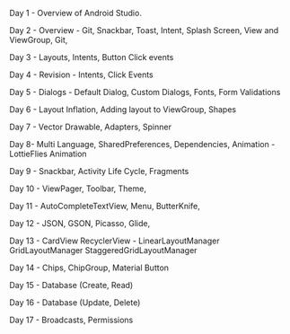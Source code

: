 
Day 1 - Overview of Android Studio.

Day 2 - Overview - 
          Git,
          Snackbar,
          Toast,
          Intent, 
          Splash Screen, 
          View and ViewGroup,
          Git,

Day 3 - Layouts,
        Intents, 
        Button Click events

Day 4 - Revision - 
          Intents, 
          Click Events

Day 5 - Dialogs -
           Default Dialog,
           Custom Dialogs,
        Fonts,
        Form Validations
      
Day 6 - Layout Inflation,
        Adding layout to ViewGroup,
        Shapes

Day 7 - Vector Drawable,
        Adapters,
        Spinner

Day 8- Multi Language,
        SharedPreferences,
        Dependencies,
        Animation - LottieFlies Animation
          
Day 9 - Snackbar,
        Activity Life Cycle,
        Fragments
        
Day 10 - ViewPager,
         Toolbar,
         Theme, 
            
Day 11 - AutoCompleteTextView,
         Menu,
         ButterKnife,

Day 12 -  JSON,
          GSON,
          Picasso,
          Glide,

Day 13 - CardView
          RecyclerView -
            LinearLayoutManager
            GridLayoutManager
            StaggeredGridLayoutManager

Day 14 - Chips, ChipGroup, Material Button

Day 15 - Database (Create, Read)

Day 16 - Database (Update, Delete)

Day 17 - Broadcasts, Permissions



